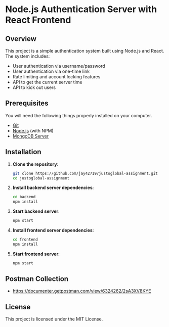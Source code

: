 # Node.js Authentication Server with React Frontend

## Overview

This project is a simple authentication system built using Node.js and React. The system includes:
- User authentication via username/password
- User authentication via one-time link
- Rate limiting and account locking features
- API to get the current server time
- API to kick out users

## Prerequisites

You will need the following things properly installed on your computer.

* [Git](http://git-scm.com/)
* [Node.js](http://nodejs.org/) (with NPM)
* [MongoDB Server](https://www.mongodb.com/docs/v2.6/tutorial/install-mongodb-on-windows/)

## Installation

1. **Clone the repository**:

    ```bash
    git clone https://github.com/jay42719/justoglobal-assignment.git
    cd justoglobal-assignment
    ```
2. **Install backend server dependencies**:

    ```bash
    cd backend
    npm install
    ```
3. **Start backend server**:

    ```bash
    npm start
    ```
4. **Install frontend server dependencies**:

    ```bash
    cd frontend
    npm install
    ```
5. **Start frontend server**:

    ```bash 
    npm start
    ```
## Postman Collection

* https://documenter.getpostman.com/view/6324262/2sA3XV8KYE

## License

This project is licensed under the MIT License.